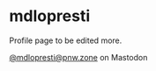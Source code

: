 ﻿# mdlopresti

 Profile page to be edited more.

 <a rel="me" href="https://pnw.zone/@mdlopresti">@mdlopresti@pnw.zone on Mastodon</a>
